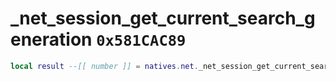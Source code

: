 # _net_session_get_current_search_generation `0x581CAC89`

```lua
local result --[[ number ]] = natives.net._net_session_get_current_search_generation()
```